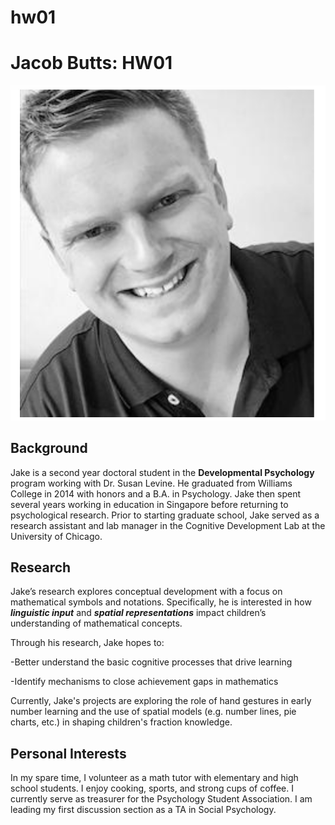 # hw01

# Jacob Butts: HW01

  ![This is me](Jake.png)


## Background

Jake is a second year doctoral student in the **Developmental Psychology** program working with Dr. Susan Levine.  He graduated from Williams College in 2014 with honors and a B.A. in Psychology. Jake then spent several years working in education in Singapore before returning to psychological research. Prior to starting graduate school, Jake served as a research assistant and lab manager in the Cognitive Development Lab at the University of Chicago.  

## Research

Jake’s research explores conceptual development with a focus on mathematical symbols and notations. Specifically, he is interested in how ***linguistic input*** and ***spatial representations*** impact children’s understanding of mathematical concepts. 

Through his research, Jake hopes to:

  -Better understand the basic cognitive processes that drive learning  

  -Identify mechanisms to close achievement gaps in mathematics
  
Currently, Jake's projects are exploring the role of hand gestures in early number learning and the use of spatial models (e.g. number lines, pie charts, etc.) in shaping children's fraction knowledge. 

## Personal Interests

In my spare time, I volunteer as a math tutor with elementary and high school students. I enjoy cooking, sports, and strong cups of coffee. I currently serve as treasurer for the Psychology Student Association. I am leading my first discussion section as a TA in Social Psychology.
